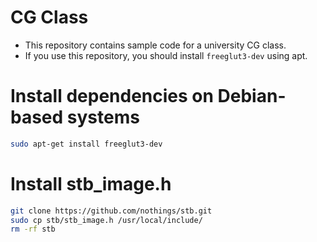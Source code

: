 # CG Class 

- This repository contains sample code for a university CG class.
- If you use this repository, you should install `freeglut3-dev` using apt.

# Install dependencies on Debian-based systems
```bash
sudo apt-get install freeglut3-dev
```

# Install stb_image.h
```bash
git clone https://github.com/nothings/stb.git
sudo cp stb/stb_image.h /usr/local/include/
rm -rf stb
```